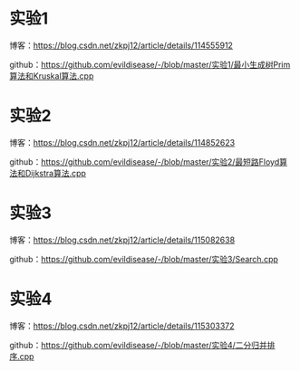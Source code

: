 # 实验1

博客：https://blog.csdn.net/zkpj12/article/details/114555912

github：https://github.com/evildisease/-/blob/master/实验1/最小生成树Prim算法和Kruskal算法.cpp

# 实验2

博客：https://blog.csdn.net/zkpj12/article/details/114852623

github：https://github.com/evildisease/-/blob/master/实验2/最短路Floyd算法和Dijkstra算法.cpp

# 实验3

博客：https://blog.csdn.net/zkpj12/article/details/115082638

github：https://github.com/evildisease/-/blob/master/实验3/Search.cpp

# 实验4

博客：https://blog.csdn.net/zkpj12/article/details/115303372

github：https://github.com/evildisease/-/blob/master/实验4/二分归并排序.cpp